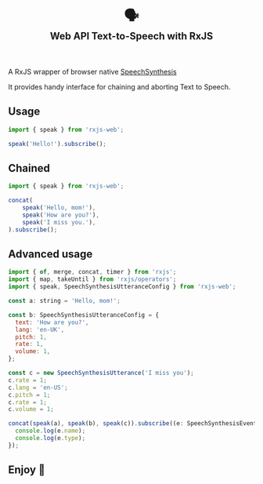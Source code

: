<div align="center">
  <h1>
    <br/>
    🗣
    <br/>
    <sub><sub>Web API Text-to-Speech with RxJS</sub></sub>
    <br/>
    <br/>
  </h1>
</div>

A RxJS wrapper of browser native [SpeechSynthesis](https://developer.mozilla.org/en-US/docs/Web/API/SpeechSynthesis)

It provides handy interface for chaining and aborting Text to Speech.

## Usage

```js
import { speak } from 'rxjs-web';

speak('Hello!').subscribe();
```

## Chained

```js
import { speak } from 'rxjs-web';

concat(
    speak('Hello, mom!'),
    speak('How are you?'),
    speak('I miss you.'),
).subscribe();
```

## Advanced usage

```js
import { of, merge, concat, timer } from 'rxjs';
import { map, takeUntil } from 'rxjs/operators';
import { speak, SpeechSynthesisUtteranceConfig } from 'rxjs-web';

const a: string = 'Hello, mom!';

const b: SpeechSynthesisUtteranceConfig = {
  text: 'How are you?',
  lang: 'en-UK',
  pitch: 1,
  rate: 1,
  volume: 1,
};

const c = new SpeechSynthesisUtterance('I miss you');
c.rate = 1;
c.lang = 'en-US';
c.pitch = 1;
c.rate = 1;
c.volume = 1;

concat(speak(a), speak(b), speak(c)).subscribe((e: SpeechSynthesisEvent) => {
  console.log(e.name);
  console.log(e.type);
});
```

## Enjoy 🙂

